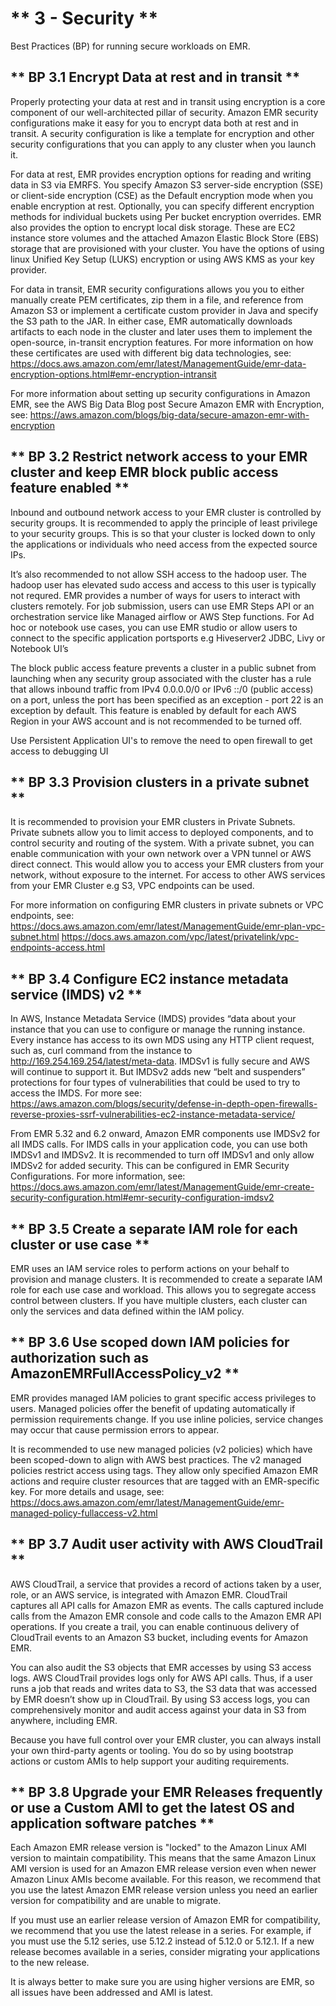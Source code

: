 # ** 3 - Security **

Best Practices (BP) for running secure workloads on EMR. 

## ** BP 3.1 Encrypt Data at rest and in transit **

Properly protecting your data at rest and in transit using encryption is a core component of our well-architected pillar of security. Amazon EMR security configurations make it easy for you to encrypt data both at rest and in transit. A security configuration is like a template for encryption and other security configurations that you can apply to any cluster when you launch it.

For data at rest, EMR provides encryption options for reading and writing data in S3 via EMRFS. You specify Amazon S3 server-side encryption (SSE) or client-side encryption (CSE) as the Default encryption mode when you enable encryption at rest. Optionally, you can specify different encryption methods for individual buckets using Per bucket encryption overrides. EMR also provides the option to encrypt local disk storage. These are EC2 instance store volumes and the attached Amazon Elastic Block Store (EBS) storage that are provisioned with your cluster. You have the options of using linux Unified Key Setup (LUKS) encryption or using AWS KMS as your key provider.

For data in transit, EMR security configurations allows you you to either manually create PEM certificates, zip them in a file, and reference from Amazon S3 or implement a certificate custom provider in Java and specify the S3 path to the JAR. In either case, EMR automatically downloads artifacts to each node in the cluster and later uses them to implement the open-source, in-transit encryption features. For more information on how these certificates are used with different big data technologies, see: 
<https://docs.aws.amazon.com/emr/latest/ManagementGuide/emr-data-encryption-options.html#emr-encryption-intransit>

For more information about setting up security configurations in Amazon EMR, see the AWS Big Data Blog post Secure Amazon EMR with Encryption, see:
<https://aws.amazon.com/blogs/big-data/secure-amazon-emr-with-encryption>


## ** BP 3.2 Restrict network access to your EMR cluster and keep EMR block public access feature enabled **

Inbound and outbound network access to your EMR cluster is controlled by security groups. It is recommended to apply the principle of least privilege to your security groups. This is so that your cluster is locked down to only the applications or individuals who need access from the expected source IPs.

It’s also recommended to not allow SSH access to the hadoop user. The hadoop user has elevated sudo access and access to this user is typically not requred. EMR provides a number of ways for users to interact with clusters remotely. For job submission, users can use EMR Steps API or an orchestration service like Managed airflow or AWS Step functions. For Ad hoc or notebook use cases, you can use EMR studio or allow users to connect to the specific application portsports e.g Hiveserver2 JDBC, Livy or Notebook UI’s

The block public access feature prevents a cluster in a public subnet from launching when any security group associated with the cluster has a rule that allows inbound traffic from IPv4 0.0.0.0/0 or IPv6 ::/0 (public access) on a port, unless the port has been specified as an exception - port 22 is an exception by default.  This feature is enabled by default for each AWS Region in your AWS account and is not recommended to be turned off. 

Use Persistent Application UI's to remove the need to open firewall to get access to debugging UI

## ** BP 3.3 Provision clusters in a private subnet **

It is recommended to provision your EMR clusters in Private Subnets. Private subnets allow you to limit access to deployed components, and to control security and routing of the system. With a private subnet, you can enable communication with your own network over a VPN tunnel or AWS direct connect. This would allow you to access your EMR clusters from your network, without exposure to the internet. For access to other AWS services from your EMR Cluster e.g S3, VPC endpoints can be used.

For more information on configuring EMR clusters in private subnets or VPC endpoints, see:
<https://docs.aws.amazon.com/emr/latest/ManagementGuide/emr-plan-vpc-subnet.html>
<https://docs.aws.amazon.com/vpc/latest/privatelink/vpc-endpoints-access.html>

## ** BP 3.4 Configure EC2 instance metadata service (IMDS) v2 **

In AWS, Instance Metadata Service (IMDS) provides “data about your instance that you can use to configure or manage the running instance. Every instance has access to its own MDS using any HTTP client request, such as, curl command from the instance to http://169.254.169.254/latest/meta-data. IMDSv1 is fully secure and AWS will continue to support it. But IMDSv2 adds new “belt and suspenders” protections for four types of vulnerabilities that could be used to try to access the IMDS. For more see:
<https://aws.amazon.com/blogs/security/defense-in-depth-open-firewalls-reverse-proxies-ssrf-vulnerabilities-ec2-instance-metadata-service/>

From EMR 5.32 and 6.2 onward, Amazon EMR components use IMDSv2 for all IMDS calls. For IMDS calls in your application code, you can use both IMDSv1 and IMDSv2. It is recommended to turn off IMDSv1 and only allow IMDSv2 for added security. This can be configured in EMR Security Configurations. For more information, see:
<https://docs.aws.amazon.com/emr/latest/ManagementGuide/emr-create-security-configuration.html#emr-security-configuration-imdsv2>

## ** BP 3.5 Create a separate IAM role for each cluster or use case **

EMR uses an IAM service roles to perform actions on your behalf to provision and manage clusters. It is recommended to create a separate IAM role for each use case and workload. This allows you to segregate access control between clusters. If you have multiple clusters, each cluster can only the services and data defined within the IAM policy. 

## ** BP 3.6 Use scoped down IAM policies for authorization such as AmazonEMRFullAccessPolicy_v2 **

EMR provides managed IAM policies to grant specific access privileges to users. Managed policies offer the benefit of updating automatically if permission requirements change. If you use inline policies, service changes may occur that cause permission errors to appear. 

It is recommended to use new managed policies (v2 policies) which have been scoped-down to align with AWS best practices. The v2 managed policies restrict access using tags. They allow only specified Amazon EMR actions and require cluster resources that are tagged with an EMR-specific key. For more details and usage, see:
<https://docs.aws.amazon.com/emr/latest/ManagementGuide/emr-managed-policy-fullaccess-v2.html>

## ** BP 3.7 Audit user activity with AWS CloudTrail **

AWS CloudTrail, a service that provides a record of actions taken by a user, role, or an AWS service, is integrated with Amazon EMR. CloudTrail captures all API calls for Amazon EMR as events. The calls captured include calls from the Amazon EMR console and code calls to the Amazon EMR API operations. If you create a trail, you can enable continuous delivery of CloudTrail events to an Amazon S3 bucket, including events for Amazon EMR.

You can also audit the S3 objects that EMR accesses by using S3 access logs. AWS CloudTrail provides logs only for AWS API calls. Thus, if a user runs a job that reads and writes data to S3, the S3 data that was accessed by EMR doesn’t show up in CloudTrail. By using S3 access logs, you can comprehensively monitor and audit access against your data in S3 from anywhere, including EMR.

Because you have full control over your EMR cluster, you can always install your own third-party agents or tooling. You do so by using bootstrap actions or custom AMIs to help support your auditing requirements.

## ** BP 3.8 Upgrade your EMR Releases frequently or use a Custom AMI to get the latest OS and application software patches **

Each Amazon EMR release version is "locked" to the Amazon Linux AMI version to maintain compatibility. This means that the same Amazon Linux AMI version is used for an Amazon EMR release version even when newer Amazon Linux AMIs become available. For this reason, we recommend that you use the latest Amazon EMR release version unless you need an earlier version for compatibility and are unable to migrate.

If you must use an earlier release version of Amazon EMR for compatibility, we recommend that you use the latest release in a series. For example, if you must use the 5.12 series, use 5.12.2 instead of 5.12.0 or 5.12.1. If a new release becomes available in a series, consider migrating your applications to the new release.

It is always better to make sure you are using higher versions are EMR, so all issues have been addressed and AMI is latest.

